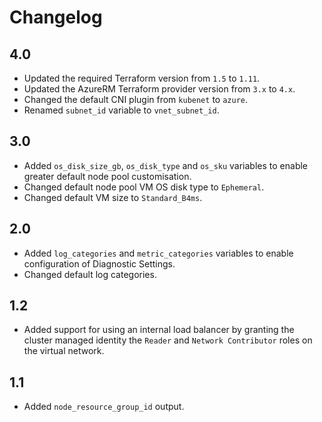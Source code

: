 # Changelog

## 4.0
* Updated the required Terraform version from `1.5` to `1.11`.
* Updated the AzureRM Terraform provider version from `3.x` to `4.x`.
* Changed the default CNI plugin from `kubenet` to `azure`.
* Renamed `subnet_id` variable to `vnet_subnet_id`.

## 3.0
* Added `os_disk_size_gb`, `os_disk_type` and `os_sku` variables to enable greater default node pool customisation.
* Changed default node pool VM OS disk type to `Ephemeral`.
* Changed default VM size to `Standard_B4ms`.

## 2.0
* Added `log_categories` and `metric_categories` variables to enable configuration of Diagnostic Settings.
* Changed default log categories.

## 1.2
* Added support for using an internal load balancer by granting the cluster managed identity the `Reader` and `Network Contributor` roles on the virtual network.

## 1.1
* Added `node_resource_group_id` output.
